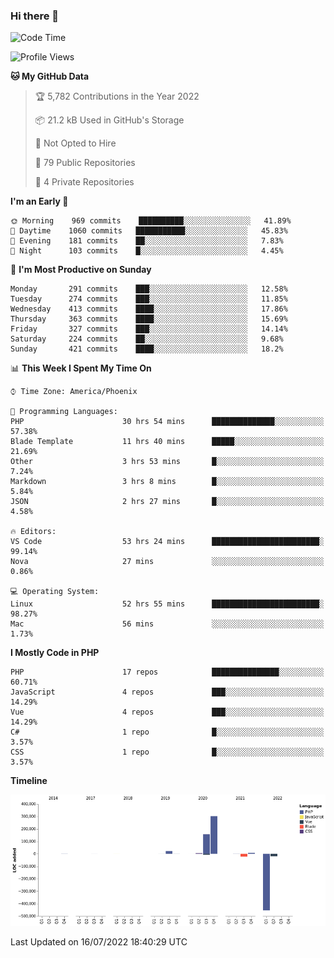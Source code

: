 ### Hi there 👋

<!--START_SECTION:waka-->
![Code Time](http://img.shields.io/badge/Code%20Time-0%20secs-blue)

![Profile Views](http://img.shields.io/badge/Profile%20Views-4-blue)

**🐱 My GitHub Data** 

> 🏆 5,782 Contributions in the Year 2022
 > 
> 📦 21.2 kB Used in GitHub's Storage 
 > 
> 🚫 Not Opted to Hire
 > 
> 📜 79 Public Repositories 
 > 
> 🔑 4 Private Repositories  
 > 
**I'm an Early 🐤** 

```text
🌞 Morning    969 commits    ██████████░░░░░░░░░░░░░░░   41.89% 
🌆 Daytime    1060 commits   ███████████░░░░░░░░░░░░░░   45.83% 
🌃 Evening    181 commits    ██░░░░░░░░░░░░░░░░░░░░░░░   7.83% 
🌙 Night      103 commits    █░░░░░░░░░░░░░░░░░░░░░░░░   4.45%

```
📅 **I'm Most Productive on Sunday** 

```text
Monday       291 commits    ███░░░░░░░░░░░░░░░░░░░░░░   12.58% 
Tuesday      274 commits    ███░░░░░░░░░░░░░░░░░░░░░░   11.85% 
Wednesday    413 commits    ████░░░░░░░░░░░░░░░░░░░░░   17.86% 
Thursday     363 commits    ████░░░░░░░░░░░░░░░░░░░░░   15.69% 
Friday       327 commits    ███░░░░░░░░░░░░░░░░░░░░░░   14.14% 
Saturday     224 commits    ██░░░░░░░░░░░░░░░░░░░░░░░   9.68% 
Sunday       421 commits    ████░░░░░░░░░░░░░░░░░░░░░   18.2%

```


📊 **This Week I Spent My Time On** 

```text
⌚︎ Time Zone: America/Phoenix

💬 Programming Languages: 
PHP                      30 hrs 54 mins      ██████████████░░░░░░░░░░░   57.38% 
Blade Template           11 hrs 40 mins      █████░░░░░░░░░░░░░░░░░░░░   21.69% 
Other                    3 hrs 53 mins       █░░░░░░░░░░░░░░░░░░░░░░░░   7.24% 
Markdown                 3 hrs 8 mins        █░░░░░░░░░░░░░░░░░░░░░░░░   5.84% 
JSON                     2 hrs 27 mins       █░░░░░░░░░░░░░░░░░░░░░░░░   4.58%

🔥 Editors: 
VS Code                  53 hrs 24 mins      ████████████████████████░   99.14% 
Nova                     27 mins             ░░░░░░░░░░░░░░░░░░░░░░░░░   0.86%

💻 Operating System: 
Linux                    52 hrs 55 mins      ████████████████████████░   98.27% 
Mac                      56 mins             ░░░░░░░░░░░░░░░░░░░░░░░░░   1.73%

```

**I Mostly Code in PHP** 

```text
PHP                      17 repos            ███████████████░░░░░░░░░░   60.71% 
JavaScript               4 repos             ███░░░░░░░░░░░░░░░░░░░░░░   14.29% 
Vue                      4 repos             ███░░░░░░░░░░░░░░░░░░░░░░   14.29% 
C#                       1 repo              █░░░░░░░░░░░░░░░░░░░░░░░░   3.57% 
CSS                      1 repo              █░░░░░░░░░░░░░░░░░░░░░░░░   3.57%

```


**Timeline**

![Chart not found](https://raw.githubusercontent.com/mikebronner/mikebronner/master/charts/bar_graph.png) 


 Last Updated on 16/07/2022 18:40:29 UTC
<!--END_SECTION:waka-->

<!--
**mikebronner/mikebronner** is a ✨ _special_ ✨ repository because its `README.md` (this file) appears on your GitHub profile.

Here are some ideas to get you started:

- 🔭 I’m currently working on ...
- 🌱 I’m currently learning ...
- 👯 I’m looking to collaborate on ...
- 🤔 I’m looking for help with ...
- 💬 Ask me about ...
- 📫 How to reach me: ...
- 😄 Pronouns: ...
- ⚡ Fun fact: ...
-->
